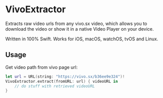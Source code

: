 # VivoExtractor

Extracts raw video urls from any vivo.sx video, which allows you to download the video or show it in a native Video Player on your device. 

Written in 100% Swift. Works for iOS, macOS, watchOS, tvOS and Linux.


## Usage
Get video path from vivo page url:
```swift
let url = URL(string: "https://vivo.sx/b36ee9e324")!
VivoExtractor.extract(fromURL: url) { videoURL in
    // do stuff with retrieved videoURL
}
```
